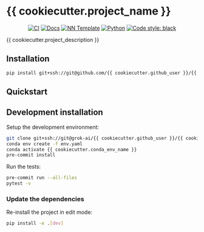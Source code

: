 # {{ cookiecutter.project_name }}

<p align="center">
    <a href="https://github.com/{{ cookiecutter.github_user }}/{{ cookiecutter.repository_name }}/actions/workflows/test_suite.yml"><img alt="CI" src=https://img.shields.io/github/workflow/status/{{ cookiecutter.github_user }}/{{ cookiecutter.repository_name }}/Test%20Suite/main?label=main%20checks></a>
    <a href="https://{{ cookiecutter.github_user }}.github.io/{{ cookiecutter.repository_name }}"><img alt="Docs" src=https://img.shields.io/github/deployments/{{ cookiecutter.github_user }}/{{ cookiecutter.repository_name }}/github-pages?label=docs></a>
    <a href="https://github.com/grok-ai/nn-template"><img alt="NN Template" src="https://shields.io/badge/nn--template-{{ cookiecutter.__version }}-emerald?style=flat&labelColor=gray"></a>
    <a href="https://www.python.org/downloads/"><img alt="Python" src="https://img.shields.io/badge/python-{{ cookiecutter.python_version }}-blue.svg"></a>
    <a href="https://black.readthedocs.io/en/stable/"><img alt="Code style: black" src="https://img.shields.io/badge/code%20style-black-000000.svg"></a>
</p>

{{ cookiecutter.project_description }}


## Installation

```bash
pip install git+ssh://git@github.com/{{ cookiecutter.github_user }}/{{ cookiecutter.repository_name }}.git
```


## Quickstart

[comment]: <> (> Fill me!)


## Development installation

Setup the development environment:

```bash
git clone git+ssh://git@grok-ai/{{ cookiecutter.github_user }}/{{ cookiecutter.repository_name }}.git
conda env create -f env.yaml
conda activate {{ cookiecutter.conda_env_name }}
pre-commit install
```

Run the tests:

```bash
pre-commit run --all-files
pytest -v
```


### Update the dependencies

Re-install the project in edit mode:

```bash
pip install -e .[dev]
```
